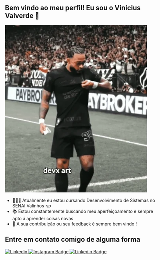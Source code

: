 ## Bem vindo ao meu perfil! Eu sou o Vinicius Valverde 👋

<img src = "banner.gif" width = "90%" height = "auto" margin = "20px" >

- 👨🏻‍💻 Atualmente eu estou cursando Desenvolvimento de Sistemas no SENAI Valinhos-sp
- 📚 Estou constantemente buscando meu aperfeiçoamento e sempre apto á aprender coisas novas 
- 🤝 A sua contribuição ou seu feedback é sempre bem vindo !

## Entre em contato comigo de alguma forma

<div id="badges">  
  <a href = "https://www.youtube.com/c/DotcodeEdu">
  <img src="https://img.shields.io/badge/YouTube-d83b7d?style=for-the-badge&logo=youtube&logoColor=white" alt="Linkedin"/>
  </a>
  
  <a href = "https://instagram.com/ricarthlima">
    <img src="https://img.shields.io/badge/Instagram-1e0e31?style=for-the-badge&logo=instagram&logoColor=white" alt="Instagram Badge"/>
  </a>
  
  <a href = "https://twitter.com/ricarthlima">
    <img src="" alt="Linkedin Badge"/>
  </a>
</div>


